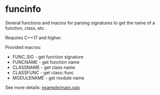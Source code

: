 # funcinfo

Several functions and macros for parsing signatures to get the name of a function, class, etc.
   
Requires C++17 and higher.   
   
Provided macros:
* FUNC_SIG - get function signature
* FUNCNAME - get function name
* CLASSNAME - get class name 
* CLASSFUNC - get class::func 
* MODULENAME - get module name
  
  
See more details: [example/main.cpp](example/main.cpp)
